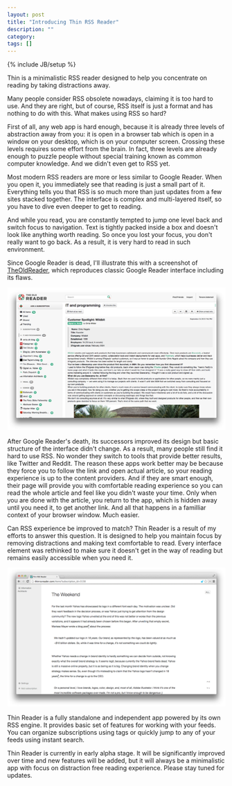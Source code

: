 ```yaml
---
layout: post
title: "Introducing Thin RSS Reader"
description: ""
category: 
tags: []
---
```

{% include JB/setup %}

Thin is a minimalistic RSS reader designed to help you concentrate on reading by taking distractions away.

Many people consider RSS obsolete nowadays, claiming it is too hard to use. And they are right, but of course, RSS itself is just a format and has nothing to do with this. What makes using RSS so hard?

First of all, any web app is hard enough, because it is already three levels of abstraction away from you: it is open in a browser tab which is open in a window on your desktop, which is on your computer screen. Crossing these levels requires some effort from the brain. In fact, three levels are already enough to puzzle people without special training known as common computer knowledge. And we didn't even get to RSS yet.

Most modern RSS readers are more or less similar to Google Reader. When you open it, you immediately see that reading is just a small part of it. Everything tells you that RSS is so much more than just updates from a few sites stacked together. The interface is complex and multi-layered itself, so you have to dive even deeper to get to reading.

And while you read, you are constantly tempted to jump one level back and switch focus to navigation. Text is tightly packed inside a box and doesn't look like anything worth reading. So once you lost your focus, you don't really want to go back. As a result, it is very hard to read in such environment.

Since Google Reader is dead, I'll illustrate this with a screenshot of [TheOldReader](http://theoldreader.com), which reproduces classic Google Reader interface including its flaws.

![TheOldReader](/assets/theoldreader.png)

After Google Reader's death, its successors improved its design but basic structure of the interface didn't change. As a result, many people still find it hard to use RSS. No wonder they switch to tools that provide better results, like Twitter and Reddit. The reason these apps work better may be because they force you to follow the link and open actual article, so your reading experience is up to the content providers. And if they are smart enough, their page will provide you with comfortable reading experience so you can read the whole article and feel like you didn't waste your time. Only when you are done with the article, you return to the app, which is hidden away until you need it, to get another link. And all that happens in a familliar context of your browser window. Much easier.

Can RSS experience be improved to match? Thin Reader is a result of my efforts to answer this question. It is designed to help you maintain focus by removing distractions and making text comfortable to read. Every interface element was rethinked to make sure it doesn't get in the way of reading but remains easily accessible when you need it.

![Thin RSS Reader](/assets/thinrssreader.png)

Thin Reader is a fully standalone and independent app powered by its own RSS engine. It provides basic set of features for working with your feeds. You can organize subscriptions using tags or quickly jump to any of your feeds using instant search.

Thin Reader is currently in early alpha stage. It will be significantly improved over time and new features will be added, but it will always be a minimalistic app with focus on distraction free reading experience. Please stay tuned for updates.